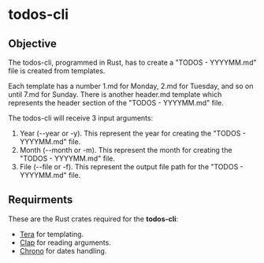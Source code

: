 # todos-cli

## Objective

The todos-cli, programmed in Rust, has to create a "TODOS - YYYYMM.md" file is created from
templates.

Each template has a number 1.md for Monday, 2.md for Tuesday, and so on until
7.md for Sunday. There is another header.md template which represents the header
section of the "TODOS - YYYYMM.md" file.

The todos-cli will receive 3 input arguments:

1. Year (--year or -y). This represent the year for creating the "TODOS -
   YYYYMM.md" file.
2. Month (--month or -m). This represent the month for creating the "TODOS -
   YYYYMM.md" file.
3. File (--file or -f). This represent the output file path for the "TODOS -
   YYYYMM.md" file.

## Requirments

These are the Rust crates required for the **todos-cli**:

- [Tera](https://keats-github-io.translate.goog/tera/docs/) for templating.
- [Clap](https://docs.rs/clap/latest/clap/) for reading arguments.
- [Chrono](https://docs.rs/chrono/latest/chrono/) for dates handling.

